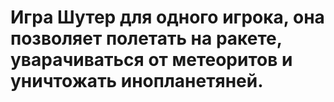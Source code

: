 # Игра Шутер для одного игрока, она позволяет полетать на ракете, уварачиваться от метеоритов и уничтожать инопланетяней.  
